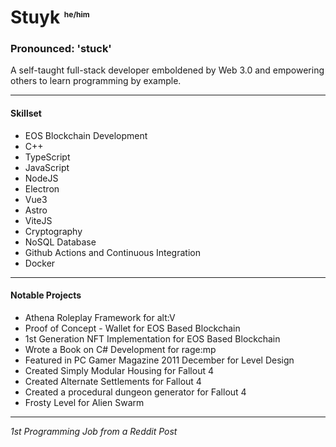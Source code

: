 # Stuyk <sup style="font-size: 12px">he/him</sup>

### Pronounced: 'stuck'

A self-taught full-stack developer emboldened by Web 3.0 and empowering others to learn programming by example.

---

#### **Skillset**

* EOS Blockchain Development
* C++
* TypeScript
* JavaScript
* NodeJS
* Electron
* Vue3
* Astro
* ViteJS
* Cryptography
* NoSQL Database
* Github Actions and Continuous Integration
* Docker

---

#### **Notable Projects**

* Athena Roleplay Framework for alt:V
* Proof of Concept - Wallet for EOS Based Blockchain
* 1st Generation NFT Implementation for EOS Based Blockchain
* Wrote a Book on C# Development for rage:mp
* Featured in PC Gamer Magazine 2011 December for Level Design
* Created Simply Modular Housing for Fallout 4
* Created Alternate Settlements for Fallout 4
* Created a procedural dungeon generator for Fallout 4
* Frosty Level for Alien Swarm

---

_1st Programming Job from a Reddit Post_
